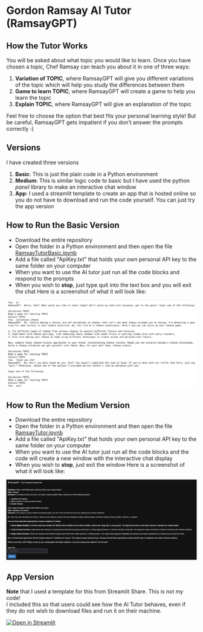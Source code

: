 # Gordon Ramsay AI Tutor (RamsayGPT)
## How the Tutor Works
You will be asked about what topic you would like to learn. Once you have chosen a topic, Chef Ramsay can teach you about it in one of three ways:

1. **Variation of TOPIC**, where RamsayGPT will give you different variations of the topic which will help you study the differences between them
2. **Game to learn TOPIC**, where RamsayGPT will create a game to help you learn the topic
3. **Explain TOPIC**, where RamsayGPT will give an explanation of the topic
   
Feel free to choose the option that best fits your personal learning style! But be careful, RamsayGPT gets impatient if you don't answer the prompts correctly :(

## Versions
I have created three versions 
1. **Basic**: This is just the plain code in a Python environment
2. **Medium**: This is similar logic code to basic but I have used the python _panel_ library to make an interactive chat window
3. **App**: I used a streamlit template to create an app that is hosted online so you do not have to download and run the code yourself. You can just try the app version

## How to Run the Basic Version
- Download the entire repository
- Open the folder in a Python environment and then open the file [RamsayTutorBasic.ipynb](https://github.com/johannaschmidle/Gordon-Ramsay-AI-Tutor/blob/main/RamsayTutorBasic.ipynb)
- Add a file called "ApiKey.txt" that holds your own personal API key to the same folder on your computer
- When you want to use the AI tutor just run all the code blocks and respond to the prompts
- When you wish to **stop**, just type quit into the text box and you will exit the chat
Here is a screenshot of what it will look like:
<p align="center">
    <img src="RamsayBasicSC.png" alt="Tableau Dashboard" width="900">
</p>
  
## How to Run the Medium Version
- Download the entire repository
- Open the folder in a Python environment and then open the file [RamsayTutor.ipynb](https://github.com/johannaschmidle/Gordon-Ramsay-AI-Tutor/blob/main/RamsayTutor.ipynb)
- Add a file called "ApiKey.txt" that holds your own personal API key to the same folder on your computer
- When you want to use the AI tutor just run all the code blocks and the code will create a new window with the interactive chat display
- When you wish to **stop**, just exit the window
Here is a screenshot of what it will look like:
<p align="center">
    <img src="RamsayMediumSC.png" alt="Tableau Dashboard" width="900">
</p>
  
## App Version 
**Note** that I used a template for this from Streamlit Share. This is not my code!   
I included this so that users could see how the AI Tutor behaves, even if they do not wish to download files and run it on their machine.

[![Open in Streamlit](https://static.streamlit.io/badges/streamlit_badge_black_white.svg)](https://chatbot-8eqzu4tw5mc.streamlit.app/)
